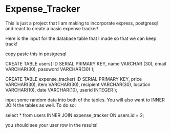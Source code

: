 # Expense_Tracker

This is just a project that I am making to incorporate express, postgresql and react to create a basic expense tracker!

Here is the input for the database table that I made so that we can keep track!

copy paste this in postgresql

CREATE TABLE users(
ID SERIAL PRIMARY KEY,
name VARCHAR (30),
email VARCHAR(30),
password VARCHAR(30)
);

CREATE TABLE expense_tracker(
ID SERIAL PRIMARY KEY,
price VARCHAR(30),
item VARCHAR(30),
recipient VARCHAR(30),
location VARCHAR(10),
date VARCHAR(10),
userid INTEGER
);


input some random data into both of the tables.
You will also want to INNER JOIN the tables as well. To do so:

select * from users INNER JOIN expense_tracker ON users.id = 2;

you should see your user row in the results!
